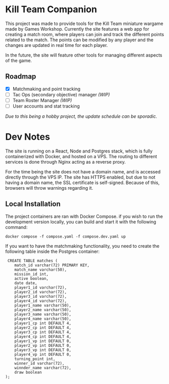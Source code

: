 # Kill Team Companion

This project was made to provide tools for the Kill Team miniature wargame made by Games Workshop. Currently the site features a web app for creating a match room, where players can join and track the different points related to the match. The points can be modified by any player and the changes are updated in real time for each player. 

In the future, the site will feature other tools for managing different aspects of the game.

## Roadmap

- [x] Matchmaking and point tracking
- [ ] Tac Ops (secondary objective) manager *(WIP)*
- [ ] Team Roster Manager *(WIP)*
- [ ] User accounts and stat tracking

*Due to this being a hobby project, the update schedule can be sporadic.*

# Dev Notes

The site is running on a React, Node and Postgres stack, which is fully containerized with Docker, and hosted on a VPS. The routing to different services is done through Nginx acting as a reverse proxy.

For the time being the site does not have a domain name, and is accessed directly through the VPS IP. The site has HTTPS enabled, but due to not having a domain name, the SSL certificate is self-signed. Because of this, browsers will throw warnings regarding it.

## Local Installation

The project containers are ran with Docker Compose. if you wish to run the development version locally, you can build and start it with the following command: 

```docker compose -f compose.yaml -f compose.dev.yaml up```

If you want to have the matchmaking functionality, you need to create the following table inside the Postgres container: 

```
 CREATE TABLE matches (
	match_id varchar(72) PRIMARY KEY,
	match_name varchar(50),
	mission_id int,
	active boolean,
	date date,
	player1_id varchar(72),
	player2_id varchar(72),
	player3_id varchar(72),
	player4_id varchar(72),
	player1_name varchar(50),	
	player2_name varchar(50),	
	player3_name varchar(50),	
	player4_name varchar(50),
	player1_cp int DEFAULT 4,
	player2_cp int DEFAULT 4,
	player3_cp int DEFAULT 4,
	player4_cp int DEFAULT 4,
	player1_vp int DEFAULT 0,
	player2_vp int DEFAULT 0,
	player3_vp int DEFAULT 0,
	player4_vp int DEFAULT 0,
	turning_point int,
	winner_id varchar(72),
	winnder_name varchar(72),
	draw boolean
);
```
